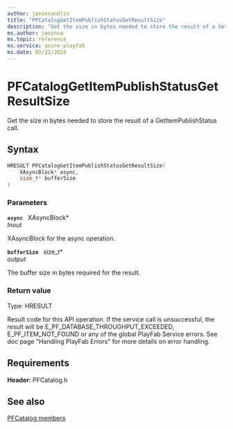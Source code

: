 ```yaml
---
author: jasonsandlin
title: "PFCatalogGetItemPublishStatusGetResultSize"
description: "Get the size in bytes needed to store the result of a GetItemPublishStatus call."
ms.author: jasonsa
ms.topic: reference
ms.service: azure-playfab
ms.date: 02/22/2024
---
```


# PFCatalogGetItemPublishStatusGetResultSize  

Get the size in bytes needed to store the result of a GetItemPublishStatus call.  

## Syntax  
  
```cpp
HRESULT PFCatalogGetItemPublishStatusGetResultSize(  
    XAsyncBlock* async,  
    size_t* bufferSize  
)  
```  
  
### Parameters  
  
**`async`** &nbsp; XAsyncBlock*  
*_Inout_*  
  
XAsyncBlock for the async operation.  
  
**`bufferSize`** &nbsp; size_t*  
*output*  
  
The buffer size in bytes required for the result.  
  
  
### Return value
Type: HRESULT
  
Result code for this API operation. If the service call is unsuccessful, the result will be E_PF_DATABASE_THROUGHPUT_EXCEEDED, E_PF_ITEM_NOT_FOUND or any of the global PlayFab Service errors. See doc page "Handling PlayFab Errors" for more details on error handling.
  
  
## Requirements  
  
**Header:** PFCatalog.h
  
## See also  
[PFCatalog members](../pfcatalog_members.md)  

  
  
